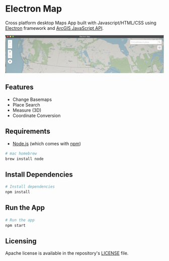 # Electron Map
Cross platform desktop Maps App built with Javascript/HTML/CSS using [Electron](https://electronjs.org/) framework and [ArcGIS JavaScript API](https://developers.arcgis.com/javascript/).

![Electron map image](electron-map.png)

## Features
- Change Basemaps
- Place Search
- Measure (3D)
- Coordinate Conversion

## Requirements
- [Node.js](https://nodejs.org/en/download/) (which comes with [npm](http://npmjs.com))

```bash
# mac homebrew
brew install node
```

## Install Dependencies

```bash
# Install dependencies
npm install
```

## Run the App

```bash
# Run the app
npm start
```

## Licensing
Apache license is available in the repository's [LICENSE](LICENSE) file.
